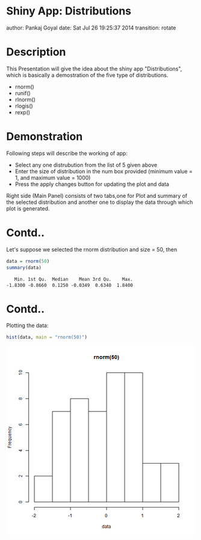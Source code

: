 Shiny App: Distributions
========================================================
author: Pankaj Goyal
date: Sat Jul 26 19:25:37 2014
transition: rotate

Description
========================================================

This Presentation will give the idea about the shiny app "Distributions", which is basically a demostration of the five type of distributions.

- rnorm()
- runif()
- rlnorm()
- rlogis()
- rexp()

Demonstration
========================================================
Following steps will describe the working of app:

- Select any one distrubution from the list of 5 given above
- Enter the size of distribution in the num box provided (minimum value = 1, and maximum value = 1000)
- Press the apply changes button for updating the plot and data

Right side (Main Panel) consists of two tabs,one for Plot and summary of the selected distribution and another one to display the data through which plot is generated.

Contd..
========================================================
Let's suppose we selected the rnorm distribution and size = 50,
then

```r
data = rnorm(50)
summary(data)
```

```
   Min. 1st Qu.  Median    Mean 3rd Qu.    Max. 
-1.8300 -0.8660  0.1250 -0.0349  0.6340  1.8400 
```

Contd..
========================================================
Plotting the data:


```r
hist(data, main = "rnorm(50)")
```

![plot of chunk unnamed-chunk-2](Distributions-figure/unnamed-chunk-2.png) 
